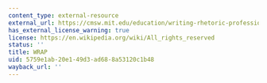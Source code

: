 ```yaml
---
content_type: external-resource
external_url: https://cmsw.mit.edu/education/writing-rhetoric-professional-communication/
has_external_license_warning: true
license: https://en.wikipedia.org/wiki/All_rights_reserved
status: ''
title: WRAP
uid: 5759e1ab-20e1-49d3-ad68-8a53120c1b48
wayback_url: ''
---
```

